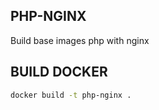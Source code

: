 ## PHP-NGINX
Build base images php with nginx

## BUILD DOCKER
```sh
docker build -t php-nginx .
```